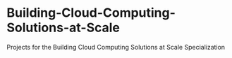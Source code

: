 # Building-Cloud-Computing-Solutions-at-Scale
Projects for the Building Cloud Computing Solutions at Scale Specialization
